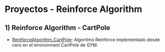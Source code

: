 # Proyectos - Reinforce Algorithm
## 1) Reinforce Algorithm - CartPole
- [ReinforceAlgorithm_CartPole](./RL%20-%20CARTPOLE): Algoritmo Reinforce implementado desde cero en el environment CartPole de GYM.
